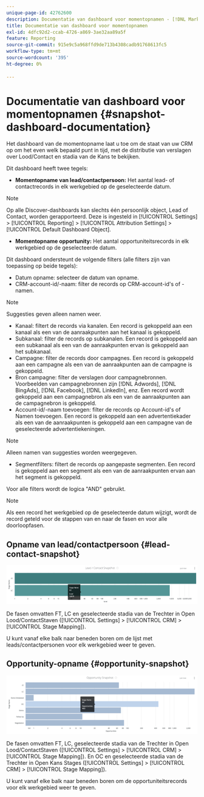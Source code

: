 ```yaml
---
unique-page-id: 42762600
description: Documentatie van dashboard voor momentopnamen - [!DNL Marketo Measure]
title: Documentatie van dashboard voor momentopnamen
exl-id: 4dfc92d2-ccab-4726-a869-3ae32aa89a5f
feature: Reporting
source-git-commit: 915e9c5a968ffd9de713b4308cadb91768613fc5
workflow-type: tm+mt
source-wordcount: '395'
ht-degree: 0%

---
```


# Documentatie van dashboard voor momentopnamen {#snapshot-dashboard-documentation}

Het dashboard van de momentopname laat u toe om de staat van uw CRM op om het even welk bepaald punt in tijd, met de distributie van verslagen over Lood/Contact en stadia van de Kans te bekijken.

Dit dashboard heeft twee tegels:

* **Momentopname van lead/contactpersoon:** Het aantal lead- of contactrecords in elk werkgebied op de geselecteerde datum.

>[!NOTE]
>
>Op alle Discover-dashboards kan slechts één persoonlijk object, Lead of Contact, worden gerapporteerd. Deze is ingesteld in [!UICONTROL Settings] > [!UICONTROL Reporting] > [!UICONTROL Attribution Settings] > [!UICONTROL Default Dashboard Object].

* **Momentopname opportunity:** Het aantal opportuniteitsrecords in elk werkgebied op de geselecteerde datum.

Dit dashboard ondersteunt de volgende filters (alle filters zijn van toepassing op beide tegels):

* Datum opname: selecteer de datum van opname.
* CRM-account-id/-naam: filter de records op CRM-account-id&#39;s of -namen.

>[!NOTE]
>
>Suggesties geven alleen namen weer.

* Kanaal: filtert de records via kanalen. Een record is gekoppeld aan een kanaal als een van de aanraakpunten aan het kanaal is gekoppeld.
* Subkanaal: filter de records op subkanalen. Een record is gekoppeld aan een subkanaal als een van de aanraakpunten ervan is gekoppeld aan het subkanaal.
* Campagne: filter de records door campagnes. Een record is gekoppeld aan een campagne als een van de aanraakpunten aan de campagne is gekoppeld.
* Bron campagne: filter de verslagen door campagnebronnen. Voorbeelden van campagnebronnen zijn [!DNL Adwords], [!DNL BingAds], [!DNL Facebook], [!DNL LinkedIn], enz. Een record wordt gekoppeld aan een campagnebron als een van de aanraakpunten aan de campagnebron is gekoppeld.
* Account-id/-naam toevoegen: filter de records op Account-id&#39;s of Namen toevoegen. Een record is gekoppeld aan een advertentiekader als een van de aanraakpunten is gekoppeld aan een campagne van de geselecteerde advertentiekeningen.

>[!NOTE]
>
>Alleen namen van suggesties worden weergegeven.

* Segmentfilters: filtert de records op aangepaste segmenten. Een record is gekoppeld aan een segment als een van de aanraakpunten ervan aan het segment is gekoppeld.

Voor alle filters wordt de logica &quot;AND&quot; gebruikt.

>[!NOTE]
>
>Als een record het werkgebied op de geselecteerde datum wijzigt, wordt de record geteld voor de stappen van en naar de fasen en voor alle doorloopfasen.

## Opname van lead/contactpersoon {#lead-contact-snapshot}

![](assets/one.png)

De fasen omvatten FT, LC en geselecteerde stadia van de Trechter in Open Lood/ContactStaven ([!UICONTROL Settings] > [!UICONTROL CRM] > [!UICONTROL Stage Mapping]).

U kunt vanaf elke balk naar beneden boren om de lijst met leads/contactpersonen voor elk werkgebied weer te geven.

## Opportunity-opname {#opportunity-snapshot}

![](assets/two.png)

De fasen omvatten FT, LC, geselecteerde stadia van de Trechter in Open Lood/ContactStaven ([!UICONTROL Settings] > [!UICONTROL CRM] > [!UICONTROL Stage Mapping]). En OC en geselecteerde stadia van de Trechter in Open Kans Stages ([!UICONTROL Settings] > [!UICONTROL CRM] > [!UICONTROL Stage Mapping]).

U kunt vanaf elke balk naar beneden boren om de opportuniteitsrecords voor elk werkgebied weer te geven.
